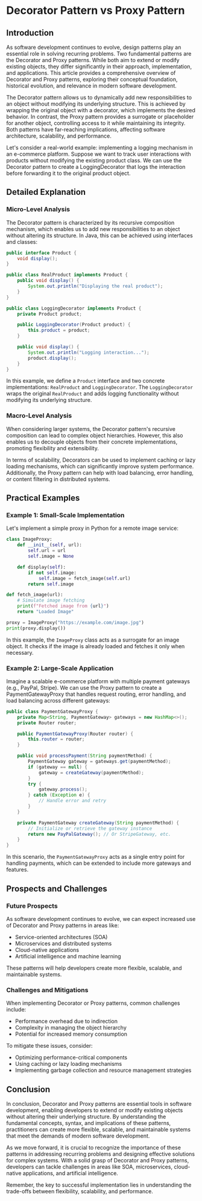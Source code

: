 # Decorator Pattern vs Proxy Pattern
## Introduction

As software development continues to evolve, design patterns play an essential role in solving recurring problems. Two fundamental patterns are the Decorator and Proxy patterns. While both aim to extend or modify existing objects, they differ significantly in their approach, implementation, and applications. This article provides a comprehensive overview of Decorator and Proxy patterns, exploring their conceptual foundation, historical evolution, and relevance in modern software development.

The Decorator pattern allows us to dynamically add new responsibilities to an object without modifying its underlying structure. This is achieved by wrapping the original object with a decorator, which implements the desired behavior. In contrast, the Proxy pattern provides a surrogate or placeholder for another object, controlling access to it while maintaining its integrity. Both patterns have far-reaching implications, affecting software architecture, scalability, and performance.

Let's consider a real-world example: implementing a logging mechanism in an e-commerce platform. Suppose we want to track user interactions with products without modifying the existing product class. We can use the Decorator pattern to create a LoggingDecorator that logs the interaction before forwarding it to the original product object.

## Detailed Explanation

### Micro-Level Analysis

The Decorator pattern is characterized by its recursive composition mechanism, which enables us to add new responsibilities to an object without altering its structure. In Java, this can be achieved using interfaces and classes:

```java
public interface Product {
    void display();
}

public class RealProduct implements Product {
    public void display() {
        System.out.println("Displaying the real product");
    }
}

public class LoggingDecorator implements Product {
    private Product product;

    public LoggingDecorator(Product product) {
        this.product = product;
    }

    public void display() {
        System.out.println("Logging interaction...");
        product.display();
    }
}
```

In this example, we define a `Product` interface and two concrete implementations: `RealProduct` and `LoggingDecorator`. The `LoggingDecorator` wraps the original `RealProduct` and adds logging functionality without modifying its underlying structure.

### Macro-Level Analysis

When considering larger systems, the Decorator pattern's recursive composition can lead to complex object hierarchies. However, this also enables us to decouple objects from their concrete implementations, promoting flexibility and extensibility.

In terms of scalability, Decorators can be used to implement caching or lazy loading mechanisms, which can significantly improve system performance. Additionally, the Proxy pattern can help with load balancing, error handling, or content filtering in distributed systems.

## Practical Examples

### Example 1: Small-Scale Implementation

Let's implement a simple proxy in Python for a remote image service:

```python
class ImageProxy:
    def __init__(self, url):
        self.url = url
        self.image = None

    def display(self):
        if not self.image:
            self.image = fetch_image(self.url)
        return self.image

def fetch_image(url):
    # Simulate image fetching
    print(f"Fetched image from {url}")
    return "Loaded Image"

proxy = ImageProxy("https://example.com/image.jpg")
print(proxy.display())
```

In this example, the `ImageProxy` class acts as a surrogate for an image object. It checks if the image is already loaded and fetches it only when necessary.

### Example 2: Large-Scale Application

Imagine a scalable e-commerce platform with multiple payment gateways (e.g., PayPal, Stripe). We can use the Proxy pattern to create a PaymentGatewayProxy that handles request routing, error handling, and load balancing across different gateways:

```java
public class PaymentGatewayProxy {
    private Map<String, PaymentGateway> gateways = new HashMap<>();
    private Router router;

    public PaymentGatewayProxy(Router router) {
        this.router = router;
    }

    public void processPayment(String paymentMethod) {
        PaymentGateway gateway = gateways.get(paymentMethod);
        if (gateway == null) {
            gateway = createGateway(paymentMethod);
        }
        try {
            gateway.process();
        } catch (Exception e) {
            // Handle error and retry
        }
    }

    private PaymentGateway createGateway(String paymentMethod) {
        // Initialize or retrieve the gateway instance
        return new PayPalGateway(); // Or StripeGateway, etc.
    }
}
```

In this scenario, the `PaymentGatewayProxy` acts as a single entry point for handling payments, which can be extended to include more gateways and features.

## Prospects and Challenges

### Future Prospects

As software development continues to evolve, we can expect increased use of Decorator and Proxy patterns in areas like:

* Service-oriented architectures (SOA)
* Microservices and distributed systems
* Cloud-native applications
* Artificial intelligence and machine learning

These patterns will help developers create more flexible, scalable, and maintainable systems.

### Challenges and Mitigations

When implementing Decorator or Proxy patterns, common challenges include:

* Performance overhead due to indirection
* Complexity in managing the object hierarchy
* Potential for increased memory consumption

To mitigate these issues, consider:

* Optimizing performance-critical components
* Using caching or lazy loading mechanisms
* Implementing garbage collection and resource management strategies

## Conclusion

In conclusion, Decorator and Proxy patterns are essential tools in software development, enabling developers to extend or modify existing objects without altering their underlying structure. By understanding the fundamental concepts, syntax, and implications of these patterns, practitioners can create more flexible, scalable, and maintainable systems that meet the demands of modern software development.

As we move forward, it is crucial to recognize the importance of these patterns in addressing recurring problems and designing effective solutions for complex systems. With a solid grasp of Decorator and Proxy patterns, developers can tackle challenges in areas like SOA, microservices, cloud-native applications, and artificial intelligence.

Remember, the key to successful implementation lies in understanding the trade-offs between flexibility, scalability, and performance.